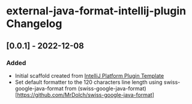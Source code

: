 <!-- Keep a Changelog guide -> https://keepachangelog.com -->

# external-java-format-intellij-plugin Changelog

## [0.0.1] - 2022-12-08

### Added

- Initial scaffold created
  from [IntelliJ Platform Plugin Template](https://github.com/JetBrains/intellij-platform-plugin-template)
- Set default formatter to the 120 characters line length using swiss-google-java-format
  from (swiss-google-java-format)[https://github.com/MrDolch/swiss-google-java-format]